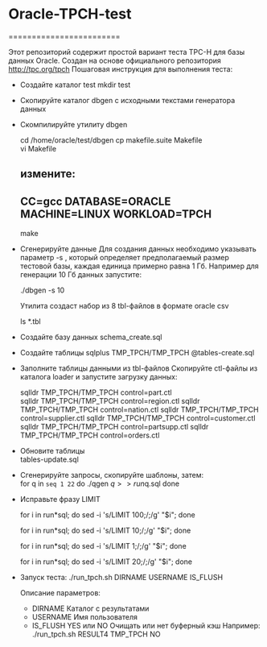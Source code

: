 # Oracle-TPCH-test
========================

Этот репозиторий содержит простой вариант теста TPC-H для базы данных Oracle.
Создан на основе официального репозитория http://tpc.org/tpch
Пошаговая инструкция для выполнения теста:

- Cоздайте каталог test
  mkdir test
  
- Скопируйте каталог dbgen с исходными текстами генератора данных 

- Скомпилируйте утилиту dbgen
  
  cd /home/oracle/test/dbgen 
  cp makefile.suite Makefile  
  vi Makefile

  измените: 
  --
	CC=gcc
	DATABASE=ORACLE
	MACHINE=LINUX
	WORKLOAD=TPCH
  --
  
  make  

- Сгенерируйте данные
  Для создания данных необходимо указывать параметр -s , который определяет предполагаемый
  размер тестовой базы, каждая единица примерно равна 1 Гб. 
  Например для генерации 10 Гб данных запустите: 
  
  ./dbgen -s 10

  Утилита создаст набор из 8 tbl-файлов в формате oracle csv
  
  ls *.tbl

- Создайте базу данных
  schema_create.sql
  
- Создайте таблицы
  sqlplus TMP_TPCH/TMP_TPCH @tables-create.sql  

- Заполните таблицы данными из tbl-файлов
  Скопируйте ctl-файлы из каталога loader и запустите загрузку данных:
  
  sqlldr TMP_TPCH/TMP_TPCH control=part.ctl  
  sqlldr TMP_TPCH/TMP_TPCH control=region.ctl
  sqlldr TMP_TPCH/TMP_TPCH control=nation.ctl
  sqlldr TMP_TPCH/TMP_TPCH control=supplier.ctl
  sqlldr TMP_TPCH/TMP_TPCH control=customer.ctl
  sqlldr TMP_TPCH/TMP_TPCH control=partsupp.ctl
  sqlldr TMP_TPCH/TMP_TPCH control=orders.ctl
  
- Обновите таблицы   
  tables-update.sql
  
- Сгенерируйте запросы, скопируйте шаблоны, затем:  
   for q in `seq 1 22`
    do
        ./qgen $q >> run$q.sql
    done

- Исправьте фразу LIMIT	

   for i in run*sql; do sed -i 's/LIMIT 100;/;/g' "$i"; done  

   for i in run*sql; do sed -i 's/LIMIT 10;/;/g' "$i"; done  

   for i in run*sql; do sed -i 's/LIMIT 1;/;/g' "$i"; done  
   
   for i in run*sql; do sed -i 's/LIMIT 20;/;/g' "$i"; done  
   
- Запуск теста:
    ./run_tpch.sh DIRNAME USERNAME IS_FLUSH  
  
    Описание параметров:
    - DIRNAME  Каталог с результатами
    - USERNAME Имя пользователя
    - IS_FLUSH YES или NO Очищать или нет буферный кэш
    Например:
    ./run_tpch.sh RESULT4 TMP_TPCH NO
